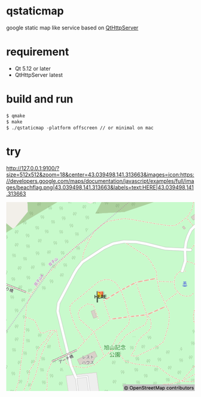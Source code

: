 # qstaticmap

google static map like service based on [QtHttpServer](https://code.qt.io/cgit/qt-labs/qthttpserver.git/)

# requirement
- Qt 5.12 or later
- QtHttpServer latest

# build and run

```
$ qmake
$ make
$ ./qstaticmap -platform offscreen // or minimal on mac
```

# try

http://127.0.0.1:9100/?size=512x512&zoom=18&center=43.039498,141.313663&images=icon:https://developers.google.com/maps/documentation/javascript/examples/full/images/beachflag.png|43.039498,141.313663&labels=text:HERE|43.039498,141.313663

![Alt text](./example.png?raw=true "Example")
